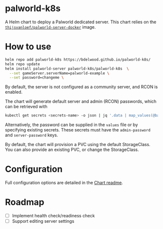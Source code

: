 # palworld-k8s

A Helm chart to deploy a Palworld dedicated server. This chart relies on the [`thijsvanloef/palworld-server-docker`](https://github.com/thijsvanloef/palworld-server-docker) image.

# How to use

```bash
helm repo add palworld-k8s https://bdelwood.github.io/palworld-k8s/
helm repo update
helm install palworld-server palworld-k8s/palworld-k8s  \
  --set gameServer.serverName=palworld-example \
  --set password=changeme \
```

By default, the server is not configured as a community server, and RCON is enabled.

The chart will generate default server and admin (RCON) passwords, which can be retrieved with

```bash
kubectl get secrets <secrets-name> -o json | jq '.data | map_values(@base64d)'
```

Alternatively, the password can be supplied in the `values` file or by specifying existing secrets. These secrets must have the `admin-password` and `server-password` keys.

By default, the chart will provision a PVC using the default StorageClass. You can also provide an existing PVC, or change the StorageClass.

# Configuration

Full configuration options are detailed in the [Chart readme](/chart/palworld-k8s/README.md).

# Roadmap

- [ ] Implement health check/readiness check
- [ ] Support editing server settings

